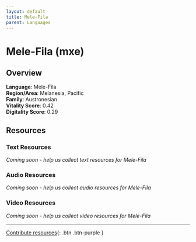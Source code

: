 ```yaml
---
layout: default
title: Mele-Fila
parent: Languages
---
```


# Mele-Fila (mxe)

## Overview

**Language**: Mele-Fila  
**Region/Area**: Melanesia, Pacific  
**Family**: Austronesian  
**Vitality Score**: 0.42  
**Digitality Score**: 0.29  

## Resources

### Text Resources
*Coming soon - help us collect text resources for Mele-Fila*

### Audio Resources
*Coming soon - help us collect audio resources for Mele-Fila*

### Video Resources
*Coming soon - help us collect video resources for Mele-Fila*

---

[Contribute resources](https://fairtrain.github.io/){: .btn .btn-purple }
